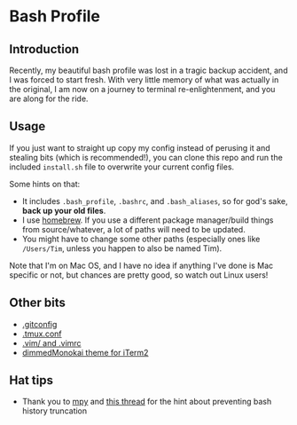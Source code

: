 # Bash Profile

## Introduction

Recently, my beautiful bash profile was lost in a tragic backup accident, and I was forced to start fresh. With very little memory of what was actually in the original, I am now on a journey to terminal re-enlightenment, and you are along for the ride.

## Usage

If you just want to straight up copy my config instead of perusing it and stealing bits (which is recommended!), you can clone this repo and run the included `install.sh` file to overwrite your current config files.

Some hints on that:

- It includes `.bash_profile`, `.bashrc`, and `.bash_aliases`, so for god's sake, **back up your old files**.
- I use [homebrew](http://brew.sh). If you use a different package manager/build things from source/whatever, a lot of paths will need to be updated.
- You might have to change some other paths (especially ones like `/Users/Tim`, unless you happen to also be named Tim).

Note that I'm on Mac OS, and I have no idea if anything I've done is Mac specific or not, but chances are pretty good, so watch out Linux users!

## Other bits

- [.gitconfig](https://gist.github.com/TimHugh/9b6303ffcc00fbc2b84a)
- [.tmux.conf](https://gist.github.com/TimHugh/b39ae27a39c4d3aca4040b38b1e7f911)
- [.vim/ and .vimrc](https://github.com/TimHugh/vim)
- [dimmedMonokai theme for iTerm2](https://github.com/mbadolato/iTerm2-Color-Schemes/blob/master/terminal/DimmedMonokai.terminal)

## Hat tips

- Thank you to [mpy](http://superuser.com/users/195224/mpy) and [this thread](http://superuser.com/questions/575479/bash-history-truncated-to-500-lines-on-each-login) for the hint about preventing bash history truncation
